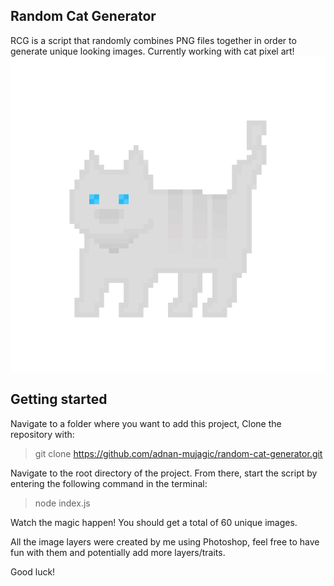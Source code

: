 ## Random Cat Generator
RCG is a script that randomly combines PNG files together in order to generate unique looking images. Currently working with cat pixel art!
![Sample Cat](https://github.com/adnan-mujagic/random-cat-generator/blob/mistress/images/skins/cat-1.png)
## Getting started
Navigate to a folder where you want to add this project,
Clone the repository with:
> git clone https://github.com/adnan-mujagic/random-cat-generator.git

Navigate to the root directory of the project.
From there, start the script by entering the following command in the terminal:
> node index.js

Watch the magic happen!
You should get a total of 60 unique images.

All the image layers were created by me using Photoshop, feel free to have fun with them and potentially add more layers/traits.

Good luck!

